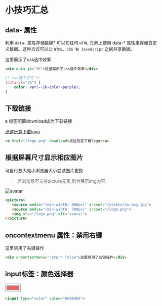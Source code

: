 # 小技巧汇总

## data- 属性

利用 `data-` 属性存储数据* 可以在任何 `HTML` 元素上使用 <TText type="danger">data-*</TText> 属性来存储自定义数据。这种方式可以让 `HTML、CSS 和 JavaScript` 之间共享数据。

<div data-jk="JK">这里展示了css选中效果</div>

<style module>
[data-jk="JK"] {
    color: var(--jk-color-purple);
}
</style>

``` html
<div data-jk="JK">这里展示了css选中效果</div>
```

``` css
/* css选中方式 */
[data-jk="JK"] {
    color: var(--jk-color-purple);
}
```

## 下载链接

<TText type="success">a 标签配置download成为下载链接</TText>

<a href="/logo.png" download>点这玩意下载logo</a>

``` html
<a href="/logo.png" download>点这玩意下载logo</a>
```


## 根据屏幕尺寸显示相应图片

<TText type="warning">可自行放大缩小浏览器大小尝试图片更换</TText>
> 若浏览器不支持picture元素,则会展示img内容.


<picture>
   <source media="(min-width: 900px)" srcset="/assets/no-img.jpg">
   <source media="(min-width: 700px)" srcset="/logo.png">
   <img src="/logo.png" alt="avatar">
</picture>

``` html
<picture>
   <source media="(min-width: 900px)" srcset="/assets/no-img.jpg">
   <source media="(min-width: 700px)" srcset="/logo.png">
   <img src="/logo.png" alt="avatar">
</picture>
```

## oncontextmenu 属性：禁用右键

<div :class="$style.oncontextmenu" oncontextmenu="return false">这里禁用了右键操作</div>

``` html
<div oncontextmenu="return false">这里禁用了右键操作</div>
```

<style module>
  .oncontextmenu{
    height:40px;
    background-color:var(--jk-color-purple)
  }
</style>

## input标签：颜色选择器

<input type="color" value="#e66465">

``` html
<input type="color" value="#e66465">
```



